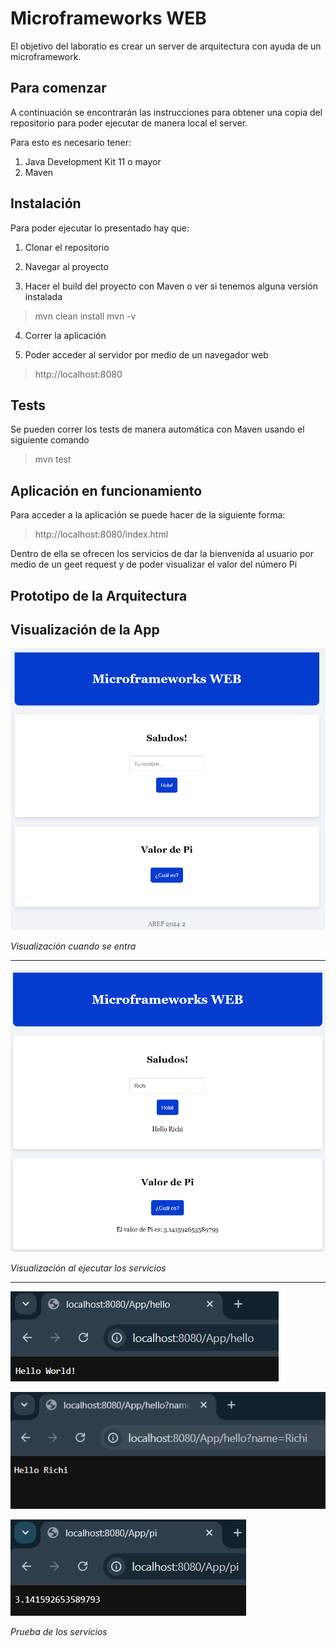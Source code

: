 __<h1>Microframeworks WEB</h1>__
El objetivo del laboratio es crear un server de arquitectura con ayuda de un microframework.

<h2>Para comenzar</h2>
A continuación se encontrarán las instrucciones para obtener una copia del repositorio para poder ejecutar de manera local el server.

Para esto es necesario tener:
 1. Java Development Kit 11 o mayor
 2. Maven

__<h2> Instalación </h2>__
Para poder ejecutar lo presentado hay que:
1. Clonar el repositorio
> 
2. Navegar al proyecto
>
3. Hacer el build del proyecto con Maven o ver si tenemos alguna versión instalada
> mvn clean install
> mvn -v
4. Correr la aplicación
> 
5. Poder acceder al servidor por medio de un navegador web
> http://localhost:8080

__<h2> Tests </h2>__
Se pueden correr los tests de manera automática con Maven usando el siguiente comando
> mvn test

__<h2> Aplicación en funcionamiento </h2>__
Para acceder a la aplicación se puede hacer de la siguiente forma:
>http://localhost:8080/index.html

Dentro de ella se ofrecen los servicios de dar la bienvenida al usuario por medio de un geet request y de poder visualizar el valor del número Pi

__<h2> Prototipo de la Arquitectura </h2>__
>



__<h2> Visualización de la App </h2>__

![img_2.png](images/img_2.png)

*Visualización cuando se entra*

--------------

![img_1.png](images/img_1.png)

*Visualización al ejecutar los servicios*

--------------


![img_3.png](images/img_3.png)

![img_4.png](images/img_4.png)

![img_5.png](images/img_5.png)

*Prueba de los servicios*
